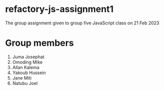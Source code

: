 # refactory-js-assignment1
The group assignment given to group five JavaScript class on 21 Feb 2023

# Group members

1. Juma Josephat
2. Omoding Mike
3. Allan Kalema
4. Yakoub Hussein
5. Jane Miti
6. Natubu Joel